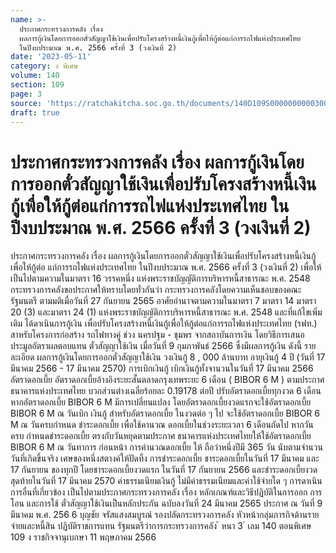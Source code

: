 ```yaml
---
name: >-
  ประกาศกระทรวงการคลัง เรื่อง
  ผลการกู้เงินโดยการออกตั๋วสัญญาใช้เงินเพื่อปรับโครงสร้างหนี้เงินกู้เพื่อให้กู้ต่อแก่การรถไฟแห่งประเทศไทย
  ในปีงบประมาณ พ.ศ. 2566 ครั้งที่ 3 (วงเงินที่ 2)
date: '2023-05-11'
category: ง พิเศษ
volume: 140
section: 109
page: 3
source: 'https://ratchakitcha.soc.go.th/documents/140D109S0000000000300.pdf'
draft: true
---
```


# ประกาศกระทรวงการคลัง เรื่อง ผลการกู้เงินโดยการออกตั๋วสัญญาใช้เงินเพื่อปรับโครงสร้างหนี้เงินกู้เพื่อให้กู้ต่อแก่การรถไฟแห่งประเทศไทย ในปีงบประมาณ พ.ศ. 2566 ครั้งที่ 3 (วงเงินที่ 2)

ประกาศกระทรวงการคลัง เรื่อง ผลการกู้เงินโดยการออกตั๋วสัญญาใช้เงินเพื่อปรับโครงสร้างหนี้เงินกู้เพื่อให้กู้ต่อ แก่การรถไฟแห่งประเทศไทย ในปีงบประมาณ พ.ศ. 2566 ครั้งที่ 3 (วงเงินที่ 2) เพื่อให้เป็นไปตามความในมาตรา 16 วรรคหนึ่ง แห่งพระราชบัญญัติการบริหารหนี้สาธารณะ พ.ศ. 2548 กระทรวงการคลังขอประกาศให้ทราบโดยทั่วกันว่า กระทรวงการคลังโดยความเห็นชอบของคณะรัฐมนตรี ตามมติเมื่อวันที่ 27 กันยายน 2565 อาศัยอำนาจตามความในมาตรา 7 มาตรา 14 มาตรา 20 (3) และมาตรา 24 (1) แห่งพระราชบัญญัติการบริหารหนี้สาธารณะ พ.ศ. 2548 และที่แก้ไขเพิ่มเติม ได้ดาเนินการกู้เงิน เพื่อปรับโครงสร้างหนี้เงินกู้เพื่อให้กู้ต่อแก่การรถไฟแห่งประเทศไทย (รฟท.) สาหรับโครงการก่อสร้าง รถไฟทางคู่ ช่วง นครปฐม - ชุมพร จากสถาบันการเงิน โดยวิธีการเสนอประมูลอัตราผลตอบแทน ตั๋วสัญญาใช้เงิน เมื่อวันที่ 9 กุมภาพันธ์ 2566 ซึ่งมีผลการกู้เงิน ดังนี้ รายละเอียด ผลการกู้เงินโดยการออกตั๋วสัญญาใช้เงิน วงเงินกู้ 8 , 000 ล้านบาท อายุเงินกู้ 4 ปี (วันที่ 17 มีนาคม 2566 - 17 มีนาคม 2570) การเบิกเงินกู้ เบิกเงินกู้ทั้งจานวนในวันที่ 17 มีนาคม 2566 อัตราดอกเบี้ย อัตราดอกเบี้ยอ้างอิงระยะสั้นตลาดกรุงเทพระยะ 6 เดือน ( BIBOR 6 M ) ตามประกาศธนาคารแห่งประเทศไทย บวกส่วนต่างเฉลี่ยร้อยละ 0.19178 ต่อปี ปรับอัตราดอกเบี้ยทุกงวด 6 เดือน หากอัตราดอกเบี้ย BIBOR 6 M มีการเปลี่ยนแปลง โดยอัตราดอกเบี้ยงวดแรกจะใช้อัตราดอกเบี้ย BIBOR 6 M ณ วันเบิก เงินกู้ สำหรับอัตราดอกเบี้ย ในงวดต่อ ๆ ไป จะใช้อัตราดอกเบี้ย BIBOR 6 M ณ วันครบกำหนด ชำระดอกเบี้ย เพื่อใช้คานวณ ดอกเบี้ยในช่วงระยะเวลา 6 เดือนถัดไป หากวันครบ กำหนดชำระดอกเบี้ย ตรงกับวันหยุดตามประกาศ ธนาคารแห่งประเทศไทยให้ใช้อัตราดอกเบี้ย BIBOR 6 M ณ วันทาการ ก่อนหน้า การคำนวณดอกเบี้ย ให้ ถือว่าหนึ่งปีมี 365 วัน นับตามจำนวนวันที่เกิดขึ้นจริง เศษของหนึ่งสตางค์ให้ปัดทิ้ง การชำระดอกเบี้ย ชาระดอกเบี้ยในวันที่ 17 มีนาคม และ 17 กันยายน ของทุกปี โดยชาระดอกเบี้ยงวดแรก ในวันที่ 17 กันยายน 2566 และชำระดอกเบี้ยงวดสุดท้ายในวันที่ 17 มีนาคม 2570 ค่าธรรมเนียมเงินกู้ ไม่มีค่าธรรมเนียมและค่าใช้จ่ายใด ๆ การดาเนินการอื่นที่เกี่ยวข้อง เป็นไปตามประกาศกระทรวงการคลัง เรื่อง หลักเกณฑ์และวิธีปฏิบัติในการออก การโอน และการใช้ ตั๋วสัญญาใช้เงินเป็นหลักประกัน ฉบับลงวันที่ 24 มีนาคม 2565 ประกาศ ณ วันที่ 9 มีนาคม พ.ศ. 256 6 บุญชัย จรัสแสงสมบูรณ์ รองปลัดกระทรวงการคลัง หัวหน้ากลุ่มภารกิจด้านรายจ่ายและหนี้สิน ปฏิบัติราชการแทน รัฐมนตรีว่าการกระทรวงการคลัง ้ หนา 3 ่ เลม 140 ตอนพิเศษ 109 ง ราชกิจจานุเบกษา 11 พฤษภาคม 2566

